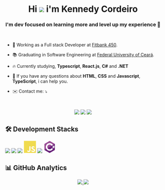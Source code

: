 <h1 align="center">Hi <img src="https://raw.githubusercontent.com/kaueMarques/kaueMarques/master/hi.gif" width="30px"> i'm Kennedy Cordeiro</h1>
<h3 align="center">I'm dev focused on learning more and level up my experience 🚀</h3></br>


+ 🔭 Working as a Full stack Developer at <a href=https://fitbank.com.br/>Fitbank 450</a>.

+ 📚 Graduating in Software Engineering at <a href="https://www.ufc.br/">Federal University of Ceará</a>.

+ 🔥 Currently studying, <b>Typescript</b>, <b>React.js</b>, <b>C#</b> and <b>.NET</b>

+ 💬 If you have any questions about <b>HTML</b>, <b>CSS</b> and <b>Javascript</b>, <b>TypeScript</b>, i can help you.
</p>

+ ✉️ Contact me: ⤵️
</br>

<p align="center">
  <a href="https://web.whatsapp.com/send?phone=558899418159" alt="WhatsApp" target="_blank" >
  <img src="https://img.shields.io/badge/WhatsApp-25d366?style=for-the-badge&logo=whatsapp&logoColor=white"/></a>
  
  <a href="https://www.linkedin.com/in/kennedy-cordeiro-b05186198/" alt="Linkedin" target="_blank">
  <img src="https://img.shields.io/badge/Linkedin-0e76a8?style=for-the-badge&logo=Linkedin&logoColor=white" /></a>

  <a href="https://www.instagram.com/_kennedycordeiro" alt="Instagram" target="_blank">
  <img src="https://img.shields.io/badge/Instagram-DF0174?style=for-the-badge&logo=instagram&logoColor=white"/></a>
  </p>  
   
## 🛠 Development Stacks
<p>
  <img src="https://i.imgur.com/TsyugKp.png" width="40"/>
  <img src="https://i.imgur.com/9x0bCOp.png" width="40"/>
  <img src="https://i.imgur.com/RffZy7A.png" width="40"/>
  <img src="https://raw.githubusercontent.com/devicons/devicon/master/icons/javascript/javascript-plain.svg" width="40">
  <img src="https://i.imgur.com/aHUb5YG.png" width="40"/>
  <img src="https://raw.githubusercontent.com/devicons/devicon/master/icons/csharp/csharp-original.svg" width="40">
</p>

## 📊 GitHub Analytics
<div align="center">
  <a href="https://github.com/KennedyCordeiro">
  <img height="180em" src="https://github-readme-stats.vercel.app/api?username=KennedyCordeiro&show_icons=true&theme=github_dark&hide_border=true&include_all_commits=true&hide=&count_private=true"/>
  <img height="180em" src="https://github-readme-stats.vercel.app/api/top-langs/?username=KennedyCordeiro&hide=dockerfile,shell,ejs&hide_border=true&layout=compact&langs_count=7&theme=github_dark"/>
</div>

